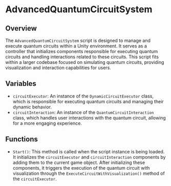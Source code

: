 # AdvancedQuantumCircuitSystem

## Overview
The `AdvancedQuantumCircuitSystem` script is designed to manage and execute quantum circuits within a Unity environment. It serves as a controller that initializes components responsible for executing quantum circuits and handling interactions related to these circuits. This script fits within a larger codebase focused on simulating quantum circuits, providing visualization and interaction capabilities for users.

## Variables
- `circuitExecutor`: An instance of the `DynamicCircuitExecutor` class, which is responsible for executing quantum circuits and managing their dynamic behavior.
- `circuitInteraction`: An instance of the `QuantumCircuitInteraction` class, which handles user interactions with the quantum circuit, allowing for a more engaging experience.

## Functions
- `Start()`: This method is called when the script instance is being loaded. It initializes the `circuitExecutor` and `circuitInteraction` components by adding them to the current game object. After initializing these components, it triggers the execution of the quantum circuit with visualization through the `ExecuteCircuitWithVisualization()` method of the `circuitExecutor`.